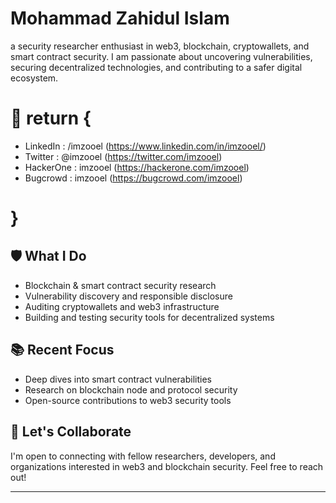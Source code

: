 # Mohammad Zahidul Islam

a security researcher enthusiast in web3, blockchain, cryptowallets, and smart contract security. I am passionate about uncovering vulnerabilities, securing decentralized technologies, and contributing to a safer digital ecosystem.

# 🔎 return {
- LinkedIn : /imzooel (https://www.linkedin.com/in/imzooel/)
- Twitter : @imzooel (https://twitter.com/imzooel)
- HackerOne : imzooel (https://hackerone.com/imzooel)
- Bugcrowd : imzooel (https://bugcrowd.com/imzooel)
# }

## 🛡️ What I Do

- Blockchain & smart contract security research
- Vulnerability discovery and responsible disclosure
- Auditing cryptowallets and web3 infrastructure
- Building and testing security tools for decentralized systems

## 📚 Recent Focus

- Deep dives into smart contract vulnerabilities
- Research on blockchain node and protocol security
- Open-source contributions to web3 security tools

## 📢 Let's Collaborate

I'm open to connecting with fellow researchers, developers, and organizations interested in web3 and blockchain security. Feel free to reach out!

---

